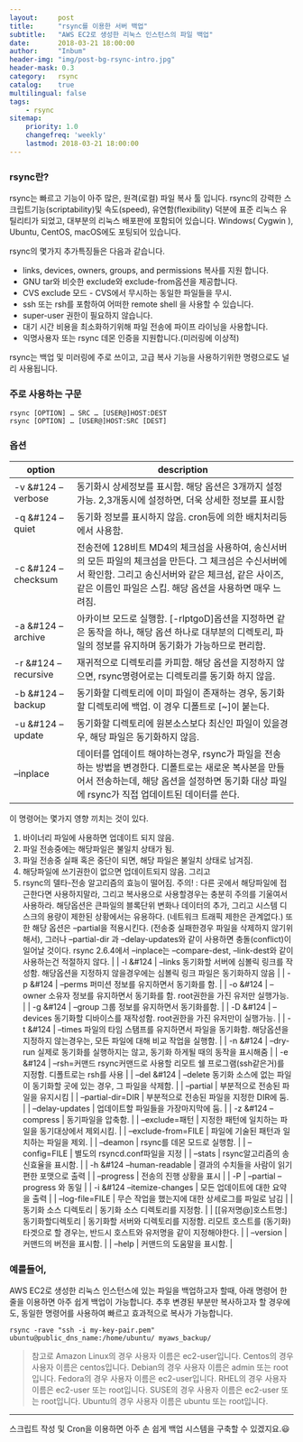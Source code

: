 ```yaml
---
layout:     post
title:      "rsync를 이용한 서버 백업"
subtitle:   "AWS EC2로 생성한 리눅스 인스턴스의 파일 백업"
date:       2018-03-21 18:00:00
author:     "Inbum"
header-img: "img/post-bg-rsync-intro.jpg"
header-mask: 0.3
category:   rsync
catalog:    true
multilingual: false
tags:
    - rsync
sitemap:
    priority: 1.0
    changefreq: 'weekly'
    lastmod: 2018-03-21 18:00:00
---
```


### rsync란? 
rsync는 빠르고 기능이 아주 많은, 원격(로컬) 파일 복사 툴 입니다. rsync의 강력한 스크립트기능(scriptability)및 속도(speed), 유연함(flexibility) 덕분에 표준 리눅스 유틸리티가 되었고, 대부분의 리눅스 배포판에 포함되어 있습니다. Windows( Cygwin ), Ubuntu, CentOS, macOS에도 포팅되어 있습니다.

rsync의 몇가지 추가특징들은 다음과 같습니다.
- links, devices, owners, groups, and permissions 복사를 지원 합니다.
- GNU tar와 비슷한 exclude와 exclude-from옵션을 제공합니다.
- CVS exclude 모드 - CVS에서 무시하는 동일한 파일들을 무시.
- ssh 또는 rsh를 포함하여 어떠한 remote shell 을 사용할 수 있습니다.
- super-user 권한이 필요하지 않습니다.
- 대기 시간 비용을 최소화하기위해 파일 전송에 파이프 라이닝을 사용합니다.
- 익명사용자 또는 rsync 데몬 인증을 지원합니다.(미러링에 이상적)

rsync는 백업 및 미러링에 주로 쓰이고, 고급 복사 기능을 사용하기위한 명령으로도 널리 사용됩니다.

### 주로 사용하는 구문
~~~
rsync [OPTION] … SRC … [USER@]HOST:DEST
rsync [OPTION] … [USER@]HOST:SRC [DEST]
~~~


### 옵션 

| option | description | 
|---|---| 
| -v &#124 –verbose | 동기화시 상세정보를 표시함. 해당 옵션은 3개까지 설정가능. 2,3개동시에 설정하면, 더욱 상세한 정보를 표시함 | 
| -q &#124 –quiet | 동기화 정보를 표시하지 않음. cron등에 의한 배치처리등에서 사용함. | 
| -c &#124 –checksum | 전송전에 128비트 MD4의 체크섬을 사용하여, 송신서버의 모든 파일의 체크섬을 만든다. 그 체크섬은 수신서버에서 확인함. 그리고 송신서버와 같은 체크섬, 같은 사이즈, 같은 이름인 파일은 스킵. 해당 옵션을 사용하면 매우 느려짐. | 
| -a &#124 –archive | 아카이브 모드로 실행함. [-rlptgoD]옵션을 지정하면 같은 동작을 하나, 해당 옵션 하나로 대부분의 디렉토리, 파일의 정보를 유지하며 동기화가 가능하므로 편리함. | 
| -r &#124 –recursive | 재귀적으로 디렉토리를 카피함. 해당 옵션을 지정하지 않으면, rsync명령어로는 디렉토리를 동기화 하지 않음. | 
| -b &#124 –backup | 동기화할 디렉토리에 이미 파일이 존재하는 경우, 동기화할 디렉토리에 백업. 이 경우 디폴트로 [~]이 붙는다. | 
| -u &#124 –update | 동기화할 디렉토리에 원본소스보다 최신인 파일이 있을경우, 해당 파일은 동기화하지 않음. | 
| –inplace | 데이터를 업데이트 해야하는경우, rsync가 파일을 전송하는 방법을 변경한다. 디폴트로는 새로운 복사본을 만들어서 전송하는데, 해당 옵션을 설정하면 동기화 대상 파일에 rsync가 직접 업데이트된 데이터를 쓴다.
이 명령어는 몇가지 영향 끼치는 것이 있다.
1) 바이너리 파일에 사용하면 업데이트 되지 않음.
2) 파일 전송중에는 해당파일은 불일치 상태가 됨.
3) 파일 전송중 실패 혹은 중단이 되면, 해당 파일은 불일치 상태로 남겨짐.
4) 해당파일에 쓰기권한이 없으면 업데이트되지 않음. 그리고
5) rsync의 델타-전송 알고리즘의 효능이 떨어짐.
주의! : 다른 곳에서 해당파일에 접근한다면 사용하지말라, 그리고 복사용으로 사용할경우는 충분히 주의를 기울여서 사용하라.
해당옵션은 큰파일의 블록단위 변화나 데이터의 추가, 그리고 시스템 디스크의 용량이 제한된 상황에서는 유용하다. (네트워크 트래픽 제한은 관계없다.)
또한 해당 옵션은 –partial을 적용시킨다. (전송중 실패한경우 파일을 삭제하지 않기위해서), 그러나 –partial-dir 과 –delay-updates와 같이 사용하면 충돌(conflict)이 일어날 것이다.
rsync 2.6.4에서 –inplace는 –compare-dest, –link-dest와 같이 사용하는건 적절하지 않다. | 
| -l &#124 | –links	동기화할 서버에 심볼릭 링크를 작성함. 해당옵션을 지정하지 않을경우에는 심볼릭 링크 파일은 동기화하지 않음 | 
| -p &#124 | –perms	퍼미션 정보를 유지하면서 동기화를 함. | 
| -o &#124 | –owner	소유자 정보를 유지하면서 동기화를 함. root권한을 가진 유저만 실행가능. | 
| -g &#124 | –group	그룹 정보를 유지하면서 동기화를함. | 
| -D &#124 | –devices	동기화할 디바이스를 재작성함. root권한을 가진 유저만이 실행가능. | 
| -t &#124 | –times	파일의 타임 스탬프를 유지하면서 파일을 동기화함. 해당옵션을 지정하지 않는경우는, 모든 파일에 대해 비교 작업을 실행함. | 
| -n &#124 | –dry-run	실제로 동기화를 실행하지는 않고, 동기화 하게될 때의 동작을 표시해줌 | 
| -e &#124 | –rsh=커맨드	rsync커맨드로 사용할 리모트 쉘 프로그램(ssh같은거)를 지정함. 디폴트로는 rsh를 사용 | 
| –del &#124 | –delete	동기화 소스에 없는 파일이 동기화할 곳에 있는 경우, 그 파일을 삭제함. | 
| –partial | 부분적으로 전송된 파일을 유지시킴 | 
| –partial-dir=DIR | 부분적으로 전송된 파일을 지정한 DIR에 둠. | 
| –delay-updates | 업데이트할 파일들을 가장마지막에 둠. | 
| -z &#124 –compress | 동기파일을 압축함. | 
| –exclude=패턴 | 지정한 패턴에 일치하는 파일을 동기대상에서 제외시킴. | 
| –exclude-from=FILE | 파일에 기술된 패턴과 일치하는 파일을 제외. | 
| –deamon | rsync를 데몬 모드로 실행함. | 
| –config=FILE | 별도의 rsyncd.conf파일을 지정 | 
| –stats | rsync알고리즘의 송신효율을 표시함. | 
| -h &#124 –human-readable | 결과의 수치들을 사람이 읽기편한 포맷으로 출력 | 
| –progress | 전송의 진행 상황을 표시 | 
| -P | –partial –progress 와 동일 |
| -i &#124 –itemize-changes | 모든 업데이트에 대한 요약을 출력 | 
| –log-file=FILE | 무슨 작업을 했는지에 대한 상세로그를 파일로 남김 | 
| 동기화 소스 디렉토리 | 동기화 소스 디렉토리를 지정함. | 
| [[유저명@]호스트명:]동기화할디렉토리 | 동기화할 서버와 디렉토리를 지정함. 리모트 호스트를 (동기화)타겟으로 할 경우는, 반드시 호스트와 유저명을 같이 지정해야한다. |
| –version | 커맨드의 버전을 표시함. | 
| –help | 커맨드의 도움말을 표시함. | 

### 예를들어,
AWS EC2로 생성한 리눅스 인스턴스에 있는 파일을 백업하고자 할때, 아래 명령어 한줄을 이용하면 아주 쉽게 백업이 가능합니다.
추후 변경된 부분만 복사하고자 할 경우에도, 동일한 명령어를 사용하여 빠르고 효과적으로 복사가 가능합니다.
~~~
rsync -rave "ssh -i my-key-pair.pem" ubuntu@public_dns_name:/home/ubuntu/ myaws_backup/ 
~~~

> 참고로
> Amazon Linux의 경우 사용자 이름은 ec2-user입니다. 
> Centos의 경우 사용자 이름은 centos입니다. 
> Debian의 경우 사용자 이름은 admin 또는 root입니다. 
> Fedora의 경우 사용자 이름은 ec2-user입니다. 
> RHEL의 경우 사용자 이름은 ec2-user 또는 root입니다. 
> SUSE의 경우 사용자 이름은 ec2-user 또는 root입니다. 
> Ubuntu의 경우 사용자 이름은 ubuntu 또는 root입니다.

***

스크립트 작성 및 Cron을 이용하면 아주 손 쉽게 백업 시스템을 구축할 수 있겠지요.:smiley:

